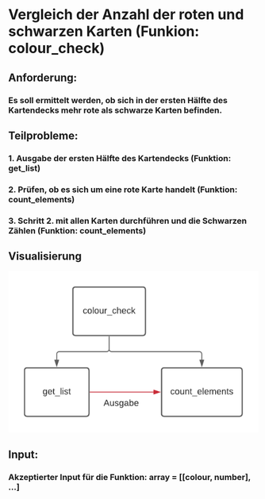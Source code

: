 # **Vergleich der Anzahl der roten und schwarzen Karten (Funkion: colour_check)**

## Anforderung:
### Es soll ermittelt werden, ob sich in der ersten Hälfte des Kartendecks mehr rote als schwarze Karten befinden.

## Teilprobleme:
### 1. Ausgabe der ersten Hälfte des Kartendecks (Funktion: get_list)
### 2. Prüfen, ob es sich um eine rote Karte handelt (Funktion: count_elements)
### 3. Schritt 2. mit allen Karten durchführen und die Schwarzen Zählen (Funktion: count_elements)

## Visualisierung
![](Teil_Probleme.png)

## Input:
### Akzeptierter Input für die Funktion: array = [[colour, number], …]
